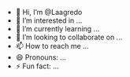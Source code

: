 - 👋 Hi, I’m @Laagredo
- 👀 I’m interested in ...
- 🌱 I’m currently learning ...
- 💞️ I’m looking to collaborate on ...
- 📫 How to reach me ...
- 😄 Pronouns: ...
- ⚡ Fun fact: ...

<!---
Laagredo/Laagredo is a ✨ special ✨ repository because its `README.md` (this file) appears on your GitHub profile.
You can click the Preview link to take a look at your changes.
--->
